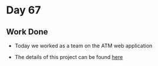 # Day 67

## Work Done

- Today we worked as a team on the ATM web application

- The details of this project can be found [here](https://github.com/bhavankumar2911/presidio_csharp/tree/master/12-07-2024)